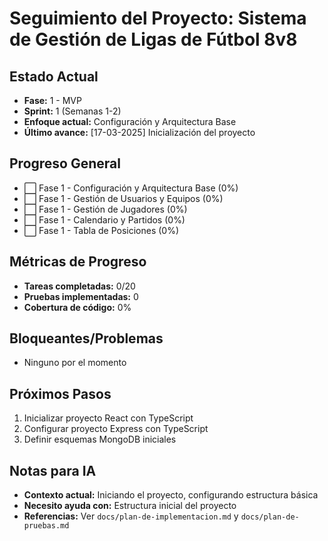 # Seguimiento del Proyecto: Sistema de Gestión de Ligas de Fútbol 8v8

## Estado Actual
- **Fase:** 1 - MVP
- **Sprint:** 1 (Semanas 1-2)
- **Enfoque actual:** Configuración y Arquitectura Base
- **Último avance:** [17-03-2025] Inicialización del proyecto

## Progreso General
- ⬜ Fase 1 - Configuración y Arquitectura Base (0%)
- ⬜ Fase 1 - Gestión de Usuarios y Equipos (0%)
- ⬜ Fase 1 - Gestión de Jugadores (0%)
- ⬜ Fase 1 - Calendario y Partidos (0%)
- ⬜ Fase 1 - Tabla de Posiciones (0%)

## Métricas de Progreso
- **Tareas completadas:** 0/20
- **Pruebas implementadas:** 0
- **Cobertura de código:** 0%

## Bloqueantes/Problemas
- Ninguno por el momento

## Próximos Pasos
1. Inicializar proyecto React con TypeScript
2. Configurar proyecto Express con TypeScript
3. Definir esquemas MongoDB iniciales

## Notas para IA
- **Contexto actual:** Iniciando el proyecto, configurando estructura básica
- **Necesito ayuda con:** Estructura inicial del proyecto
- **Referencias:** Ver `docs/plan-de-implementacion.md` y `docs/plan-de-pruebas.md` 